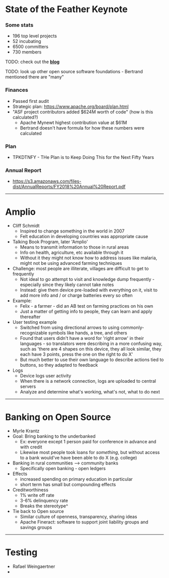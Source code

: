 # State of the Feather Keynote

### Some stats
* 196 top level projects
* 52 incubating
* 6500 committers
* 730 members

TODO: check out the [**blog**][1]

TODO: look up other open source software foundations - Bertrand mentioned there are "many"

[1]: https://blogs.apache.org/foundation

### Finances
* Passed first audit
* Strategic plan: https://www.apache.org/board/plan.html
* "ASF project contributors added $624M worth of code" (how is this calculated?)
  * Apache Mynewt highest contribution value at $61M 
  * Bertrand doesn't have formula for how these numbers were calculated

### Plan
* TPKDTNFY - THe Plan is to Keep Doing This for the Next Fifty Years

### Annual Report
* https://s3.amazonaws.com/files-dist/AnnualReports/FY2018%20Annual%20Report.pdf

---
# Amplio

* Cliff Schmidt
  * Inspired to change something in the world in 2007
  * Felt education in developing countries was appropriate cause
* Talking Book Program, later 'Amplio'
  * Means to transmit information to those in rural areas
  * Info on health, agriculture, etc available through it
  * Without it they might not know how to address issues like malaria, might not be using advanced farming techniques
* Challenge: most people are illiterate, villages are difficult to get to frequently
  * Not ideal to go attempt to visit and knowledge dump frequently - especially since they likely cannot take notes
  * Instead: give them device pre-loaded with everything on it, visit to add more info and / or charge batteries every so often
* Example:
  * Felix - a farmer - did an AB test on farming practices on his own
  * Just a matter of getting info to people, they can learn and apply thereafter
* User testing example
  * Switched from using directional arrows to using commonly-recognizable symbols like hands, a tree, and others
  * Found that users didn't have a word for 'right arrow' in their languages - so translators were describing in a more confusing way, such as 'there are 4 shapes on this device, they all look similar, they each have 3 points, press the one on the right to do X'
  * But much better to use their own language to describe actions tied to buttons, so they adapted to feedback
* Logs
  * Device logs user activity
  * When there is a network connection, logs are uploaded to central servers
  * Analyze and determine what's working, what's not, what to do next

---
# Banking on Open Source

* Myrle Krantz
* Goal: Bring banking to the underbanked
  * Ex: everyone except 1 person paid for conference in advance and with credit
  * Likewise most people took loans for *something*, but without access to a bank would've have been able to do X (e.g. college)
* Banking in rural communities --> community banks
  * Specifically open banking - open ledgers
* Effects
  * increased spending on primary education in particular
  * short term has small but compounding effects
* Creditworthiness
  * 1% write off rate
  * 3-6% delinquency rate
  * Breaks the stereotype^
* Tie back to Open source
  * Similar culture of openness, transparency, sharing ideas
  * Apache Fineract: software to support joint liability groups and savings groups

---
# Testing

* Rafael Weingaertner
* 